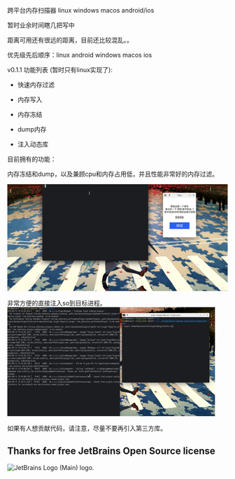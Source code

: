 跨平台内存扫描器 linux windows macos android/ios

暂时业余时间瞎几把写中

距离可用还有很远的距离，目前还比较混乱。。

优先级先后顺序：linux android windows macos ios

v0.1.1 功能列表 (暂时只有linux实现了):

- 快速内存过滤

- 内存写入

- 内存冻结

- dump内存

- 注入动态库

目前拥有的功能：

内存冻结和dump，以及兼顾cpu和内存占用低，并且性能非常好的内存过滤。

![img2](img/file.gif)

非常方便的直接注入so到目标进程。
![img1](img/cnm.gif)

如果有人想贡献代码，请注意，尽量不要再引入第三方库。

## Thanks for free JetBrains Open Source license

<img src="https://resources.jetbrains.com/storage/products/company/brand/logos/jb_beam.png" alt="JetBrains Logo (Main) logo." height="200"/>
